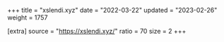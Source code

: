 +++
title = "xslendi.xyz"
date = "2022-03-22"
updated = "2023-02-26"
weight = 1757

[extra]
source = "https://xslendi.xyz/"
ratio = 70
size = 2
+++
